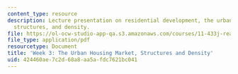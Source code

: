 ```yaml
---
content_type: resource
description: Lecture presentation on residential development, the urban housing market,
  structures, and density.
file: https://ol-ocw-studio-app-qa.s3.amazonaws.com/courses/11-433j-real-estate-economics-fall-2008/424460ae7c2d68a8aa5afdc7621bc041_wk3.pdf
file_type: application/pdf
resourcetype: Document
title: 'Week 3: The Urban Housing Market, Structures and Density'
uid: 424460ae-7c2d-68a8-aa5a-fdc7621bc041
---
```

